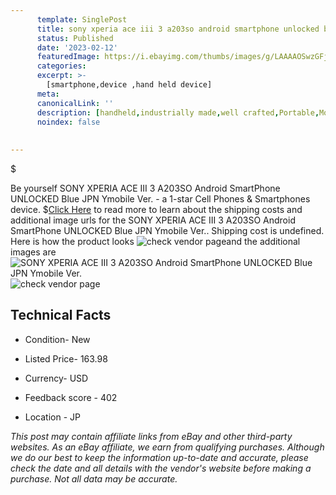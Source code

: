 ```yaml
---
      template: SinglePost
      title: sony xperia ace iii 3 a203so android smartphone unlocked blue jpn ymobile ver 
      status: Published
      date: '2023-02-12'
      featuredImage: https://i.ebayimg.com/thumbs/images/g/LAAAAOSwzGFjbhML/s-l225.jpg
      categories: 
      excerpt: >-
        [smartphone,device ,hand held device]
      meta:
      canonicalLink: ''
      description: [handheld,industrially made,well crafted,Portable,Mobile,Compact,Convenient,Lightweight,Maneuverable,Man-portable,Miniature,Carriable,Hand-held,Light,Holdable,Transportable,Mobile device,Pocket-sized,On-the-go,Wireless,Cordless,Compact size,Convenient size, smartphone,device ,hand held device]
      noindex: false
      
        
---
```

$

Be yourself SONY XPERIA ACE III 3 A203SO Android SmartPhone UNLOCKED Blue JPN Ymobile Ver. - a 1-star Cell Phones & Smartphones device.
$[Click Here](https://www.ebay.com/itm/265984220204?hash=item3dede51c2c%3Ag%3ALAAAAOSwzGFjbhML&mkevt=1&mkcid=1&mkrid=711-53200-19255-0&campid=%253CePNCampaignId%253E&customid=%253CreferenceId%253E&toolid=10049) to read more to learn about the shipping costs and additional image urls for the SONY XPERIA ACE III 3 A203SO Android SmartPhone UNLOCKED Blue JPN Ymobile Ver.. Shipping cost is undefined. Here is how the product looks ![check vendor page](https://i.ebayimg.com/thumbs/images/g/LAAAAOSwzGFjbhML/s-l225.jpg)and the additional images are![SONY XPERIA ACE III 3 A203SO Android SmartPhone UNLOCKED Blue JPN Ymobile Ver.](https://i.ebayimg.com/images/g/LAAAAOSwzGFjbhML/s-l1200.jpg)![check vendor page](https://origin-galleryplus.ebayimg.com/ws/web/265984220204_2_0_1/225x225.jpg,https://origin-galleryplus.ebayimg.com/ws/web/265984220204_3_0_1/225x225.jpg,https://origin-galleryplus.ebayimg.com/ws/web/265984220204_4_0_1/225x225.jpg)



 ## Technical Facts 



     
      

 - Condition- New 


      

 - Listed Price- 163.98 


      

 - Currency- USD 


      

 - Feedback score - 402 


      

 - Location - JP 


      
      

 *_This post may contain affiliate links from eBay and other third-party websites. As an eBay affiliate, we earn from qualifying purchases. Although we do our best to keep the information up-to-date and accurate, please check the date and all details with the vendor's website before making a purchase. Not all data may be accurate._*






